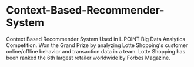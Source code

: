 # Context-Based-Recommender-System
Context Based Recommender System Used in L.POINT Big Data Analytics Competition. 
Won the Grand Prize by analyzing Lotte Shopping's customer online/offline behavior and transaction data in a team. 
Lotte Shopping has been ranked the 6th largest retailer worldwide by Forbes Magazine.
